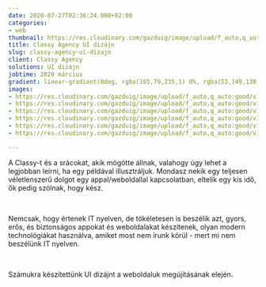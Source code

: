 ```yaml
---
date: 2020-07-27T02:36:24.000+02:00
categories:
- web
thumbnail: https://res.cloudinary.com/gazduig/image/upload/f_auto,q_auto:good/v1595812417/cms/PENS-1_cn1ra0.png
title: Classy Agency UI dizájn
slug: classy-agency-ui-dizajn
client: Classy Agency
solutions: UI dizájn
jobtime: 2020 március
gradient: linear-gradient(0deg, rgba(165,79,235,1) 0%, rgba(53,149,130,0) 45%)
images:
- https://res.cloudinary.com/gazduig/image/upload/f_auto,q_auto:good/v1595858534/cms/fooldal_wtzub1.jpg
- https://res.cloudinary.com/gazduig/image/upload/f_auto,q_auto:good/v1595858534/cms/szolgaltatasok_ifqj9x.jpg
- https://res.cloudinary.com/gazduig/image/upload/f_auto,q_auto:good/v1595858534/cms/rolunk_bsheux.jpg
- https://res.cloudinary.com/gazduig/image/upload/f_auto,q_auto:good/v1595858534/cms/melo_template_ilkxoz.jpg
- https://res.cloudinary.com/gazduig/image/upload/f_auto,q_auto:good/v1595858534/cms/csapat_xf6d31.jpg
- https://res.cloudinary.com/gazduig/image/upload/f_auto,q_auto:good/v1595858533/cms/allasajanlat_bqxrki.jpg

---
```

A Classy-t és a srácokat, akik mögötte állnak, valahogy úgy lehet a legjobban leírni, ha egy példával illusztráljuk. Mondasz nekik egy teljesen véletlenszerű dolgot egy appal/weboldallal kapcsolatban, eltelik egy kis idő, ők pedig szólnak, hogy kész.

<br>

Nemcsak, hogy értenek IT nyelven, de tökéletesen is beszélik azt, gyors, erős, és biztonságos appokat és weboldalakat készítenek, olyan modern technológiákat használva, amiket most nem írunk körül - mert mi nem beszélünk IT nyelven.

<br>

Számukra készítettünk UI dizájnt a weboldaluk megújításának elején.